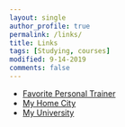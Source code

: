 ```yaml
---
layout: single
author_profile: true
permalink: /links/
title: Links
tags: [Studying, courses]
modified: 9-14-2019
comments: false
---
```



* [Favorite Personal Trainer](https://www.carolinegirvan.com)
* [My Home City](https://en.wikipedia.org/wiki/Tehran)
* [My University](https://www.iust.ac.ir)

